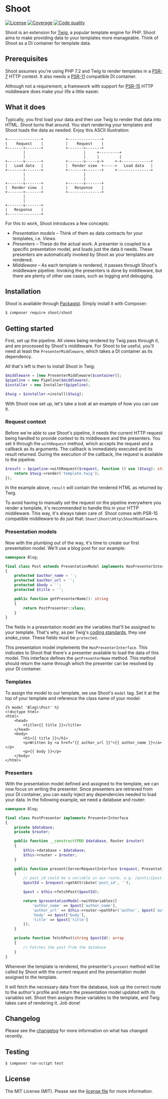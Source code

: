 # Shoot
[![License][ico-license]][link-license]
[![Coverage][ico-coverage]][link-coverage]
[![Code quality][ico-code-quality]][link-code-quality]

Shoot is an extension for [Twig][link-twig], a popular template engine for PHP. Shoot aims to make providing data to
your templates more manageable. Think of Shoot as a DI container for template data. 

## Prerequisites
Shoot assumes you're using PHP 7.2 and Twig to render templates in a [PSR-7][link-psr7] HTTP context. It also needs a
[PSR-11][link-psr11] compatible DI container.

Although not a requirement, a framework with support for [PSR-15][link-psr15] HTTP middleware does make your life a
little easier.

## What it does
Typically, you first load your data and then use Twig to render that data into HTML. Shoot turns that around. You start
rendering your templates and Shoot loads the data as needed. Enjoy this ASCII illustration:

```
+---------------+          +---------------+
|    Request    |          |    Request    |
+-------+-------+          +-------+-------+
        |                          |     +---------+
        |                          |     |         |
+-------v-------+          +-------v-----v-+     +-+-------------+
|   Load data   |          |  Render view  +----->   Load data   |
+-------+-------+          +-------+-------+     +---------------+
        |                          |
        |                          |
+-------v-------+          +-------v-------+
|  Render view  |          |   Response    |
+-------+-------+          +---------------+
        |
        |
+-------v-------+
|   Response    |
+---------------+
```

For this to work, Shoot introduces a few concepts:
* _Presentation models_ – Think of them as data contracts for your templates, i.e. _Views_.
* _Presenters_ – These do the actual work. A presenter is coupled to a specific presentation model, and loads just the
data it needs. These presenters are automatically invoked by Shoot as your templates are rendered.
* _Middleware_ – As each template is rendered, it passes through Shoot's middleware pipeline. Invoking the presenters is
done by middleware, but there are plenty of other use cases, such as logging and debugging.

## Installation
Shoot is available through [Packagist][link-packagist]. Simply install it with Composer:
``` bash
$ composer require shoot/shoot
```

## Getting started
First, set up the pipeline. All views being rendered by Twig pass through it, and are processed by Shoot's middleware.
For Shoot to be useful, you'll need at least the `PresenterMiddleware`, which takes a DI container as its dependency.

All that's left is then to install Shoot in Twig:

```php
$middleware = [new PresenterMiddleware($container)];
$pipeline = new Pipeline($middleware);
$installer = new Installer($pipeline);

$twig = $installer->install($twig);
```

With Shoot now set up, let's take a look at an example of how you can use it.

### Request context
Before we're able to use Shoot's pipeline, it needs the current HTTP request being handled to provide context to its
middleware and the presenters. You set it through the `withRequest` method, which accepts the request and a callback as
its arguments. The callback is immediately executed and its result returned. During the execution of the callback, the
request is available to the pipeline.

```php
$result = $pipeline->withRequest($request, function () use ($twig): string {
    return $twig->render('template.twig');
});
```

In the example above, `result` will contain the rendered HTML as returned by Twig.

To avoid having to manually set the request on the pipeline everywhere you render a template, it's recommended to handle
this in your HTTP middleware. This way, it's always taken care of. Shoot comes with PSR-15 compatible middleware to do
just that: `Shoot\Shoot\Http\ShootMiddleware`.

### Presentation models
Now with the plumbing out of the way, it's time to create our first presentation model. We'll use a blog post for our
example:

```php
namespace Blog;

final class Post extends PresentationModel implements HasPresenterInterface
{
    protected $author_name = '';
    protected $author_url = '';
    protected $body = '';
    protected $title = '';

    public function getPresenterName(): string
    {
        return PostPresenter::class;
    }
}
```

The fields in a presentation model are the variables that'll be assigned to your template. That's why, as per Twig's
[coding standards][link-twig-coding-standards], they use _snake_case_. These fields must be `protected`.

This presentation model implements the `HasPresenterInterface`. This indicates to Shoot that there's a presenter
available to load the data of this model. This interface defines the `getPresenterName` method. This method should
return the name through which the presenter can be resolved by your DI container.

### Templates
To assign the model to our template, we use Shoot's `model` tag. Set it at the top of your template and reference the
class name of your model:

```twig
{% model 'Blog\\Post' %}
<!doctype html>
<html>
    <head>
        <title>{{ title }}</title>
    </head>
    <body>
        <h1>{{ title }}</h1>
        <p>Written by <a href="{{ author_url }}">{{ author_name }}</a></p>
        <p>{{ body }}</p>
    </body>
</html>
```

### Presenters
With the presentation model defined and assigned to the template, we can now focus on writing the presenter. Since
presenters are retrieved from your DI container, you can easily inject any dependencies needed to load your data. In the
following example, we need a database and router:

```php
namespace Blog;

final class PostPresenter implements PresenterInterface
{
    private $database;
    private $router;

    public function __construct(PDO $database, Router $router)
    {
        $this->database = $database;
        $this->router = $router;
    }

    public function present(ServerRequestInterface $request, PresentationModel $presentationModel): PresentationModel
    {
        // post_id could be a variable in our route, e.g. /posts/{post_id}
        $postId = $request->getAttribute('post_id', '');

        $post = $this->fetchPost($postId);

        return $presentationModel->withVariables([
            'author_name' => $post['author_name'],
            'author_url' => $this->router->pathFor('author', $post['author_id']),
            'body' => $post['body'],
            'title' => $post['title']
        ]);
    }

    private function fetchPost(string $postId): array
    {
        // Fetches the post from the database
    }
}
```

Whenever the template is rendered, the presenter's `present` method will be called by Shoot with the current request
and the presentation model assigned to the template.

It will fetch the necessary data from the database, look up the correct route to the author's profile and return the
presentation model updated with its variables set. Shoot then assigns these variables to the template, and Twig takes
care of rendering it. Job done! 

## Changelog
Please see the [changelog][link-changelog] for more information on what has changed recently.

## Testing
``` bash
$ composer run-script test
```

## License
The MIT License (MIT). Please see the [license file][link-license] for more information.

[ico-license]: https://img.shields.io/badge/license-MIT-brightgreen.svg?style=flat-square
[ico-coverage]: https://img.shields.io/scrutinizer/coverage/g/shootphp/shoot.svg?style=flat-square
[ico-code-quality]: https://img.shields.io/scrutinizer/g/shootphp/shoot.svg?style=flat-square
[link-changelog]: CHANGELOG.md
[link-coverage]: https://scrutinizer-ci.com/g/shootphp/shoot/code-structure
[link-code-quality]: https://scrutinizer-ci.com/g/shootphp/shoot
[link-license]: LICENSE.md
[link-packagist]: https://packagist.org/packages/shoot/shoot
[link-psr7]: https://www.php-fig.org/psr/psr-7/
[link-psr11]: https://www.php-fig.org/psr/psr-11/
[link-psr15]: https://www.php-fig.org/psr/psr-15/
[link-twig]: https://twig.symfony.com/
[link-twig-coding-standards]: https://twig.symfony.com/doc/2.x/coding_standards.html

